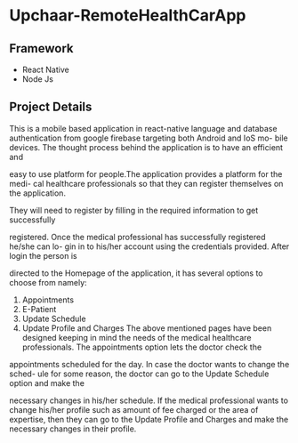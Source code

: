 # Upchaar-RemoteHealthCarApp

## Framework

* React Native
* Node Js

## Project Details

This is a mobile based application in react-native language and database authentication from google firebase targeting both Android and IoS mo-
bile devices. The thought process behind the application is to have an efficient and

easy to use platform for people.The application provides a platform for the medi-
cal healthcare professionals so that they can register themselves on the application.

They will need to register by filling in the required information to get successfully

registered. Once the medical professional has successfully registered he/she can lo-
gin in to his/her account using the credentials provided. After login the person is

directed to the Homepage of the application, it has several options to choose from
namely:
1. Appointments
2. E-Patient
3. Update Schedule
4. Update Profile and Charges
The above mentioned pages have been designed keeping in mind the needs of the
medical healthcare professionals. The appointments option lets the doctor check the

appointments scheduled for the day. In case the doctor wants to change the sched-
ule for some reason, the doctor can go to the Update Schedule option and make the

necessary changes in his/her schedule. If the medical professional wants to change
his/her profile such as amount of fee charged or the area of expertise, then they can
go to the Update Profile and Charges and make the necessary changes in their profile.

